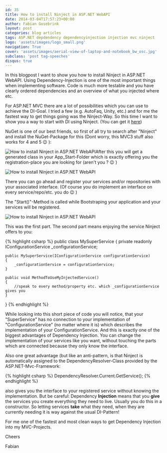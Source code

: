 ```yaml
---
id: 35
title: How to install Ninject in ASP.NET WebAPI
date: 2014-03-04T17:57:23+00:00
author: Fabian Gosebrink
layout: post
categories: blog articles
tags: ASP.NET depdendency dependencyinjection injection mvc ninject 
logo: 'assets/images/logo_small.png'
navigation: True
cover: 'assets/images/aerial-view-of-laptop-and-notebook_bw_osc.jpg'
subclass: 'post tag-speeches'
disqus: true
---
```


In this blogpost I want to show you how to install Ninject in ASP.NET WebAPI. Using Dependency-Injection is one of the most important things when implementing software. Code is much more testable and you have clearly ordered dependencies and an overview of what you injected where etc.

For ASP.NET MVC there are a lot of possibilities which you can use to achieve the DI-Goal. I tried a few (e.g. AutoFaq, Unity, etc.) and for me the fastest way to get things going was the Ninject-Way. So this time I want to show you a way to start with DI using Ninject. (You can get it <a href="http://ninject.codeplex.com/" target="_blank">here</a>)

NuGet is one of our best friends, so first of all try to search after "Ninject" and install the NuGet-Package for this (Dont worry, this MVC3 stuff also works for 4 and 5 😉 ):

![How to install Ninject in ASP.NET WebAPI]({{site.baseurl}}assets/articles/2014-03-04/b5b4e8c9-24ed-40f7-a37c-56ab94796006.png)After this you will get a generated class in your App_Start-Folder which is exactly offering you the registration-place you are looking for (aren't you ? 😉 )

![How to install Ninject in ASP.NET WebAPI]({{site.baseurl}}assets/articles/2014-03-04/2f654046-db9b-4b3d-a9a7-942053c18ba0.png)

There you can go ahead and register your services and/or repositories with your associated interface. (Of course you do implement an interface on every service/repo/etc. you do 😉 )

The "Start()"-Method is called while Bootstraping your application and your services will be registered.

![How to install Ninject in ASP.NET WebAPI]({{site.baseurl}}assets/articles/2014-03-04/5802028b-ce79-48df-bbd9-34bd6663d18c.png)

This was the first part. The second part means enjoying the service Ninject offers to you:

{% highlight csharp %}
public class MySuperService
{
    private readonly IConfigurationService _configurationService;

    public MySuperService(IConfigurationService configurationService)
    {
        _configurationService = configurationService;
    }

    public void MethodToUseMyInjectedService()
    {
        //speak to every method/property etc. which _configurationService gives you
    }
}
{% endhighlight %}


While looking into this short piece of code you will notice, that your "SuperService" has no connection to your implementation of "ConfigurationService" (no matter where it is) which describes the implementation of your ConfigurationService. And this is exactly one of the biggest advantages of Dependency Injection. You can change the implementation of your services like you want, without touching the parts which are connected because they only know the interface.

Also one great advantage (but like an anti-pattern, is that Ninject is automatically assigned to the DependencyResolver-Class provided by the ASP.NET-Mvc-Framework:

{% highlight csharp %}
DependencyResolver.Current.GetService<IMembershipRepository>();
{% endhighlight %}

also gives you the interface to your registered service without knowing the implementation. But be careful: Dependency **Injection** means that you **give** the services you create everything they need to live. Usually you do this in a constructor. So letting services **take** what they need, when they are currently needing it is way against the usual DI-Pattern!

For me one of the fastest and most clean ways to get Dependency Injection into my MVC-Projects.

Cheers

Fabian
